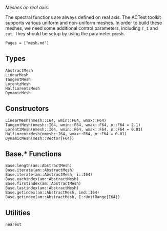 *Meshes on real axis.*

The spectral functions are always defined on real axis. The ACTest toolkit supports various uniform and non-uniform meshes. In order to build these meshes, we need some additional control parameters, including ``f_1`` and `cut`. They should be setup by using the parameter `pmesh`.

```@index
Pages = ["mesh.md"]
```

## Types

```@docs
AbstractMesh
LinearMesh
TangentMesh
LorentzMesh
HalfLorentzMesh
DynamicMesh
```

## Constructors

```@docs
LinearMesh(nmesh::I64, wmin::F64, wmax::F64)
TangentMesh(nmesh::I64, wmin::F64, wmax::F64, 𝑝::F64 = 2.1)
LorentzMesh(nmesh::I64, wmin::F64, wmax::F64, 𝑝::F64 = 0.01)
HalfLorentzMesh(nmesh::I64, wmax::F64, 𝑝::F64 = 0.01)
DynamicMesh(mesh::Vector{F64})
```

## Base.* Functions

```@docs
Base.length(am::AbstractMesh)
Base.iterate(am::AbstractMesh)
Base.iterate(am::AbstractMesh, i::I64)
Base.eachindex(am::AbstractMesh)
Base.firstindex(am::AbstractMesh)
Base.lastindex(am::AbstractMesh)
Base.getindex(am::AbstractMesh, ind::I64)
Base.getindex(am::AbstractMesh, I::UnitRange{I64})
```

## Utilities

```@docs
nearest
```
